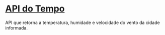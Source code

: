 # **[API do Tempo](https://viniaraujo99.github.io/API-do-Tempo/)**
API que retorna a temperatura, humidade e velocidade do vento da cidade informada.
